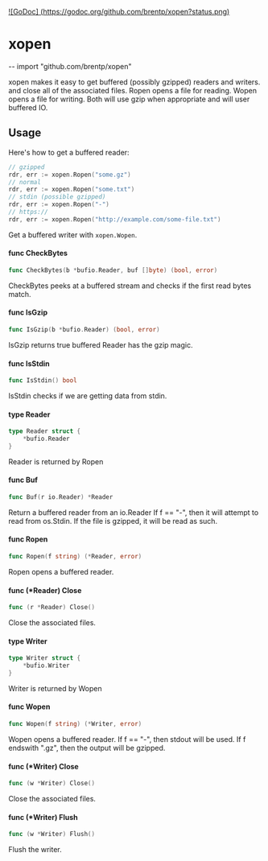 [![GoDoc] (https://godoc.org/github.com/brentp/xopen?status.png)](https://godoc.org/github.com/brentp/xopen)

# xopen
--
    import "github.com/brentp/xopen"

xopen makes it easy to get buffered (possibly gzipped) readers and writers. and
close all of the associated files. Ropen opens a file for reading. Wopen opens a
file for writing. Both will use gzip when appropriate and will user buffered IO.

## Usage

Here's how to get a buffered reader:
```go
// gzipped
rdr, err := xopen.Ropen("some.gz")
// normal
rdr, err := xopen.Ropen("some.txt")
// stdin (possible gzipped)
rdr, err := xopen.Ropen("-")
// https://
rdr, err := xopen.Ropen("http://example.com/some-file.txt")

```
Get a buffered writer with `xopen.Wopen`.


#### func  CheckBytes

```go
func CheckBytes(b *bufio.Reader, buf []byte) (bool, error)
```
CheckBytes peeks at a buffered stream and checks if the first read bytes match.

#### func  IsGzip

```go
func IsGzip(b *bufio.Reader) (bool, error)
```
IsGzip returns true buffered Reader has the gzip magic.

#### func  IsStdin

```go
func IsStdin() bool
```
IsStdin checks if we are getting data from stdin.

#### type Reader

```go
type Reader struct {
	*bufio.Reader
}
```

Reader is returned by Ropen

#### func  Buf

```go
func Buf(r io.Reader) *Reader
```
Return a buffered reader from an io.Reader If f == "-", then it will attempt to
read from os.Stdin. If the file is gzipped, it will be read as such.

#### func  Ropen

```go
func Ropen(f string) (*Reader, error)
```
Ropen opens a buffered reader.

#### func (*Reader) Close

```go
func (r *Reader) Close()
```
Close the associated files.

#### type Writer

```go
type Writer struct {
	*bufio.Writer
}
```

Writer is returned by Wopen

#### func  Wopen

```go
func Wopen(f string) (*Writer, error)
```
Wopen opens a buffered reader. If f == "-", then stdout will be used. If f
endswith ".gz", then the output will be gzipped.

#### func (*Writer) Close

```go
func (w *Writer) Close()
```
Close the associated files.

#### func (*Writer) Flush

```go
func (w *Writer) Flush()
```
Flush the writer.
